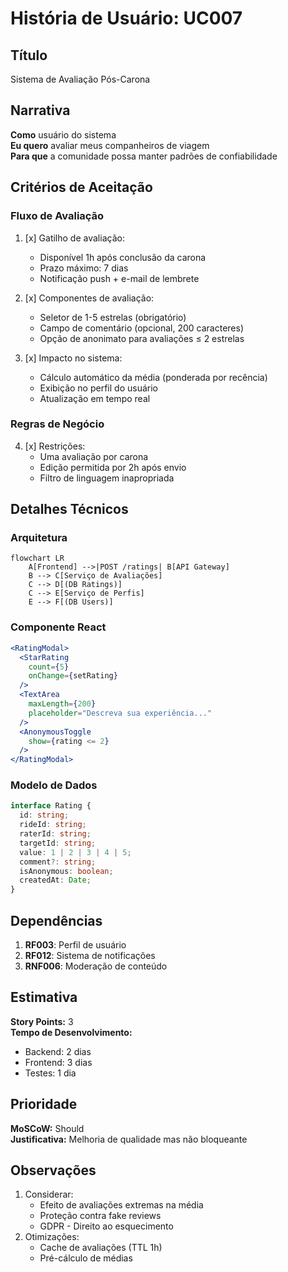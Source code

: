 # História de Usuário: UC007

## Título
Sistema de Avaliação Pós-Carona

## Narrativa
**Como** usuário do sistema  
**Eu quero** avaliar meus companheiros de viagem  
**Para que** a comunidade possa manter padrões de confiabilidade

## Critérios de Aceitação

### Fluxo de Avaliação
1. [x] Gatilho de avaliação:
   - Disponível 1h após conclusão da carona
   - Prazo máximo: 7 dias
   - Notificação push + e-mail de lembrete

2. [x] Componentes de avaliação:
   - Seletor de 1-5 estrelas (obrigatório)
   - Campo de comentário (opcional, 200 caracteres)
   - Opção de anonimato para avaliações ≤ 2 estrelas

3. [x] Impacto no sistema:
   - Cálculo automático da média (ponderada por recência)
   - Exibição no perfil do usuário
   - Atualização em tempo real

### Regras de Negócio
4. [x] Restrições:
   - Uma avaliação por carona
   - Edição permitida por 2h após envio
   - Filtro de linguagem inapropriada

## Detalhes Técnicos

### Arquitetura
```mermaid
flowchart LR
    A[Frontend] -->|POST /ratings| B[API Gateway]
    B --> C[Serviço de Avaliações]
    C --> D[(DB Ratings)]
    C --> E[Serviço de Perfis]
    E --> F[(DB Users)]
```

### Componente React
```jsx
<RatingModal>
  <StarRating 
    count={5} 
    onChange={setRating}
  />
  <TextArea 
    maxLength={200} 
    placeholder="Descreva sua experiência..."
  />
  <AnonymousToggle 
    show={rating <= 2} 
  />
</RatingModal>
```

### Modelo de Dados
```typescript
interface Rating {
  id: string;
  rideId: string;
  raterId: string;
  targetId: string;
  value: 1 | 2 | 3 | 4 | 5;
  comment?: string;
  isAnonymous: boolean;
  createdAt: Date;
}
```

## Dependências
1. **RF003**: Perfil de usuário
2. **RF012**: Sistema de notificações
3. **RNF006**: Moderação de conteúdo

## Estimativa
**Story Points:** 3  
**Tempo de Desenvolvimento:** 
- Backend: 2 dias
- Frontend: 3 dias
- Testes: 1 dia

## Prioridade
**MoSCoW:** Should  
**Justificativa:** Melhoria de qualidade mas não bloqueante

## Observações
1. Considerar:
   - Efeito de avaliações extremas na média
   - Proteção contra fake reviews
   - GDPR - Direito ao esquecimento
2. Otimizações:
   - Cache de avaliações (TTL 1h)
   - Pré-cálculo de médias
